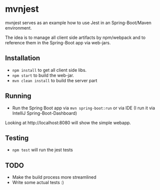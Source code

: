 # mvnjest

mvnjest serves as an example how to use Jest in an Spring-Boot/Maven environment.

The idea is to manage all client side artifacts by npm/webpack and to reference them in the Spring-Boot app via web-jars.

## Installation

- `npm install` to get all client side libs.
- `npm start` to build the web-jar.
- `mvn clean install` to build the server part

## Running

- Run the Spring Boot app via `mvn spring-boot:run` or via IDE (I run it via IntelliJ Spring-Boot-Dashboard)

Looking at http://localhost:8080 will show the simple webapp.

## Testing

- `npm test` will run the jest tests

## TODO
- Make the build process more streamlined
- Write some actual tests :)